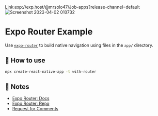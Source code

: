 Link:exp://exp.host/@mrsolo47/Job-apps?release-channel=default
![Screenshot 2023-04-02 010732](https://user-images.githubusercontent.com/77017477/229310965-81f6826d-a585-4289-b51c-16088904a095.png)
# Expo Router Example

Use [`expo-router`](https://expo.github.io/router) to build native navigation using files in the `app/` directory.




## 🚀 How to use

```sh
npx create-react-native-app -t with-router
```

## 📝 Notes

- [Expo Router: Docs](https://expo.github.io/router)
- [Expo Router: Repo](https://github.com/expo/router)
- [Request for Comments](https://github.com/expo/router/discussions/1)
